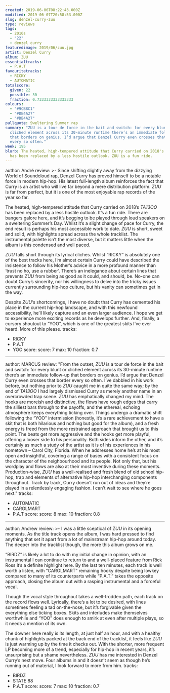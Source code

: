 ```yaml
---
created: 2019-06-06T08:22:43.000Z
modified: 2019-06-07T20:58:53.000Z
slug: denzel-curry-zuu
type: reviews
tags:
  - 2010s
  - "22"
  - denzel curry
featuredimage: 2019/06/zuu.jpg
artist: Denzel Curry
album: ZUU
essentialtracks:
  - P.A.T
favouritetracks:
  - RICKY
  - AUTOMATIC
totalscore:
  given: 22
  possible: 30
  fraction: 0.7333333333333333
colours:
  - "#9CB8C1"
  - "#DB4A27"
  - "#DB4A27"
pullquote: Sweltering Summer rap
summary: "ZUU is a tour de force in the bait and switch: for every blunt or
  cliched element across its 30-minute runtime there’s an immediate follow-up
  that borders on genius. I’d argue that Denzel Curry even crosses that border
  every so often."
week: 195
blurb: The heated, high-tempered attitude that Curry carried on 2018's TA13OO
  has been replaced by a less hostile outlook. ZUU is a fun ride.
---
```

author: André
review: >-
  Since shifting slightly away from the dizzying World of Soundcloud rap, Denzel
  Curry has proved himself to be a notable force in modern hip-hop. His latest
  full-length album reinforces the fact that Curry is an artist who will live
  far beyond a mere distribution platform. *ZUU* is far from perfect, but it is
  one of the most enjoyable rap records of the year so far.

  The heated, high-tempered attitude that Curry carried on 2018’s *TA13OO* has been replaced by a less hostile outlook. It’s a fun ride. There are bangers galore here, and it’s begging to be played through loud speakers on a sweltering Summer’s Day. Whilst it’s a slight change of pace for Curry, the end result is perhaps his most accessible work to date. *ZUU* is short, sweet and solid, with highlights spread across the whole tracklist. The instrumental palette isn’t the most diverse, but it matters little when the album is this condensed and well paced.

  *ZUU* falls short through its lyrical cliches. Whilst “RICKY” is absolutely one of the best tracks here, I’m almost certain Curry could have described the insistence to follow his Mother’s advice in a more profound manner than ‘trust no ho, use a rubber’. There’s an inelegance about certain lines that prevents *ZUU* from being as good as it could, and should, be. No-one can doubt Curry’s sincerity, nor his willingness to delve into the tricky issues currently surrounding hip-hop culture, but his vanity can sometimes get in the way.

  Despite *ZUU*‘s shortcomings, I have no doubt that Curry has cemented his place in the current hip-hop landscape, and with this newfound accessibility, he’ll likely capture and an even larger audience. I hope we get to experience more exciting records as he develops further. And, finally, a cursory shoutout to “YOO”, which is one of the greatest skits I’ve ever heard. More of this please.
tracks:
  - RICKY
  - ­­P.A.T
  - ­­YOO
score:
  score: 7
  max: 10
  fraction: 0.7
---
author: MARCUS
review: "From the outset, *ZUU* is a tour de force in the bait and switch: for
  every blunt or cliched element across its 30-minute runtime there’s an
  immediate follow-up that borders on genius. I’d argue that Denzel Curry even
  crosses that border every so often. I’ve dabbled in his work before, but
  nothing prior to *ZUU* caught me in quite the same way; by the end of *TA13OO*
  I had largely dismissed Curry as merely another name in an overcrowded trap
  scene. *ZUU* has emphatically changed my mind. The hooks are moreish and
  distinctive, the flows have rough edges that carry the silliest bars through
  to the payoffs, and the ethereal, echoing atmosphere keeps everything ticking
  over. Things undergo a dramatic shift following the “YOO” intermission
  (honestly, it’s a rare achievement to have a skit that is both hilarious and
  nothing but good for the album), and a fresh energy is freed from the more
  restrained approach that brought us to this point. The beats get more
  aggressive and the hooks get more playful, offering a looser side to his
  personality. Both sides inform the other, and it’s certainly as much a study
  of the artist as it is of his experiences in his hometown – Carol City,
  Florida. When he addresses home he’s at his most open and insightful, covering
  a range of bases with a consistent focus on the character of the neighbourhood
  and its people. Not only that, but his wordplay and flows are also at their
  most inventive during these moments. Production-wise, *ZUU* has a
  well-realised and fresh blend of old school hip-hop, trap and elements of
  alternative hip-hop interchanging components throughout. Track by track, Curry
  doesn’t run out of ideas and they’re played in a relentlessly engaging
  fashion. I can’t wait to see where he goes next."
tracks:
  - AUTOMATIC
  - ­­CAROLMART
  - ­­P.A.T
score:
  score: 8
  max: 10
  fraction: 0.8
---
author: Andrew
review: >-
  I was a little sceptical of *ZUU* in its opening moments. As the title track
  opens the album, I was hard pressed to find anything that set it apart from a
  lot of mainstream hip-hop around today. The deeper into the tracklist though,
  the more this album grows on me.

  “BIRDZ” is likely a lot to do with my initial change in opinion, with an instrumental I can continue to return to and a well-placed feature from Rick Ross it’s a definite highlight here. By the last ten minutes, each track is well worth a listen, with “CAROLMART” remaining hooky despite being lowkey compared to many of its counterparts while “P.A.T.” takes the opposite approach, closing the album out with a rasping instrumental and a forceful vocal.

  Though the vocal style throughout takes a well-trodden path, each track on the record flows well. Lyrically, there’s a lot to be desired, with lines sometimes feeling a tad on-the-nose, but it’s forgivable given the everything else ticking boxes. Skits and interludes make themselves worthwhile and “YOO” does enough to smirk at even after multiple plays, so it needs a mention of its own.

  The downer here really is its length, at just half an hour, and with a healthy chunk of highlights packed at the back end of the tracklist, it feels like *ZUU* is just warming up by the time it checks out. With the shorter, more frequent LP becoming more of a trend, especially for hip-hop in recent years, it’s unsurprising but a shame nevertheless. *ZUU* has me interested in Denzel Curry’s next move. Four albums in and it doesn’t seem as though he’s running out of material, I look forward to more from him.
tracks:
  - BIRDZ
  - ­­STATE 88
  - ­­P.A.T
score:
  score: 7
  max: 10
  fraction: 0.7
